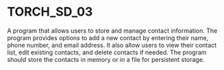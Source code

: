# TORCH_SD_03
A program that allows users to store and manage contact information. The program provides options to add a new contact by entering their name, phone number, and email address. It also allow users to view their contact list, edit existing contacts, and delete contacts if needed. The program should store the contacts in memory or in a file for persistent storage.
